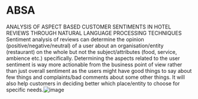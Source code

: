 # ABSA
ANALYSIS OF ASPECT BASED CUSTOMER SENTIMENTS IN HOTEL REVIEWS THROUGH NATURAL LANGUAGE PROCESSING TECHNIQUES
Sentiment analysis of reviews can determine the opinion (positive/negative/neutral) of a user about an organisation/entity (restaurant) on the whole but not the subject/attributes (food, service, ambience etc.) specifically. Determining the aspects related to the user sentiment is way more actionable from the business point of view rather than just overall sentiment as the users might have good things to say about few things and complaints/bad comments about some other things. It will also help customers in deciding better which place/entity to choose for specific needs.![image](https://user-images.githubusercontent.com/37552968/152704937-bdb01b02-86c4-40eb-9825-1d70611f6cf8.png)
